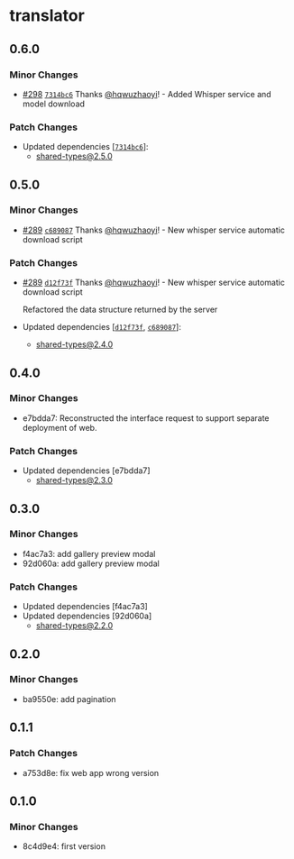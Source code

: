 # translator

## 0.6.0

### Minor Changes

- [#298](https://github.com/hqwuzhaoyi/gpt-subtitle/pull/298) [`7314bc6`](https://github.com/hqwuzhaoyi/gpt-subtitle/commit/7314bc678802b11f80b2d1eed8124112138a21ef) Thanks [@hqwuzhaoyi](https://github.com/hqwuzhaoyi)! - Added Whisper service and model download

### Patch Changes

- Updated dependencies [[`7314bc6`](https://github.com/hqwuzhaoyi/gpt-subtitle/commit/7314bc678802b11f80b2d1eed8124112138a21ef)]:
  - shared-types@2.5.0

## 0.5.0

### Minor Changes

- [#289](https://github.com/hqwuzhaoyi/gpt-subtitle/pull/289) [`c689087`](https://github.com/hqwuzhaoyi/gpt-subtitle/commit/c68908773728f849f080f90331ac23930e847b62) Thanks [@hqwuzhaoyi](https://github.com/hqwuzhaoyi)! - New whisper service automatic download script

### Patch Changes

- [#289](https://github.com/hqwuzhaoyi/gpt-subtitle/pull/289) [`d12f73f`](https://github.com/hqwuzhaoyi/gpt-subtitle/commit/d12f73f97e2115a7c636a40f997efe1e3f617383) Thanks [@hqwuzhaoyi](https://github.com/hqwuzhaoyi)! - New whisper service automatic download script

  Refactored the data structure returned by the server

- Updated dependencies [[`d12f73f`](https://github.com/hqwuzhaoyi/gpt-subtitle/commit/d12f73f97e2115a7c636a40f997efe1e3f617383), [`c689087`](https://github.com/hqwuzhaoyi/gpt-subtitle/commit/c68908773728f849f080f90331ac23930e847b62)]:
  - shared-types@2.4.0

## 0.4.0

### Minor Changes

- e7bdda7: Reconstructed the interface request to support separate deployment of web.

### Patch Changes

- Updated dependencies [e7bdda7]
  - shared-types@2.3.0

## 0.3.0

### Minor Changes

- f4ac7a3: add gallery preview modal
- 92d060a: add gallery preview modal

### Patch Changes

- Updated dependencies [f4ac7a3]
- Updated dependencies [92d060a]
  - shared-types@2.2.0

## 0.2.0

### Minor Changes

- ba9550e: add pagination

## 0.1.1

### Patch Changes

- a753d8e: fix web app wrong version

## 0.1.0

### Minor Changes

- 8c4d9e4: first version
